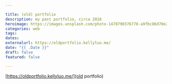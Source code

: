 ```yaml
---

title: (old) portfolio
description: my past portfolio, circa 2018
heroimage: https://images.unsplash.com/photo-1470790376778-a9fbc86d70e2?ixlib=rb-1.2.1&ixid=eyJhcHBfaWQiOjEyMDd9&auto=format&fit=crop&w=600&q=60
categories: web
tags: 
dates:
externalurl: https://oldportfolio.kellyluo.me/
date: "{{ .Date }}"
draft: false
featured: false

---
```



[https://oldportfolio.kellyluo.me/](old portfolio)